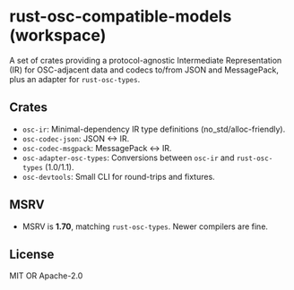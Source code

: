 # rust-osc-compatible-models (workspace)

A set of crates providing a protocol-agnostic Intermediate Representation (IR) for OSC-adjacent data and codecs to/from JSON and MessagePack, plus an adapter for `rust-osc-types`.

## Crates
- `osc-ir`: Minimal-dependency IR type definitions (no_std/alloc-friendly).
- `osc-codec-json`: JSON <-> IR.
- `osc-codec-msgpack`: MessagePack <-> IR.
- `osc-adapter-osc-types`: Conversions between `osc-ir` and `rust-osc-types` (1.0/1.1).
- `osc-devtools`: Small CLI for round-trips and fixtures.

## MSRV
- MSRV is **1.70**, matching `rust-osc-types`. Newer compilers are fine.

## License
MIT OR Apache-2.0

